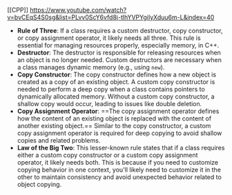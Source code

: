 [[CPP]]
https://www.youtube.com/watch?v=bvCEqS4S0sg&list=PLvv0ScY6vfd8j-tlhYVPYgiIyXduu6m-L&index=40

- **Rule of Three**: If a class requires a custom destructor, copy constructor, or copy assignment operator, it likely needs all three. This rule is essential for managing resources properly, especially memory, in C++.
- **Destructor**: The destructor is responsible for releasing resources when an object is no longer needed. Custom destructors are necessary when a class manages dynamic memory (e.g., using `new`).
- **Copy Constructor**: The copy constructor defines how a new object is created as a copy of an existing object. A custom copy constructor is needed to perform a deep copy when a class contains pointers to dynamically allocated memory. Without a custom copy constructor, a shallow copy would occur, leading to issues like double deletion.
- **Copy Assignment Operator**: ==The copy assignment operator defines how the content of an existing object is replaced with the content of another existing object.== Similar to the copy constructor, a custom copy assignment operator is required for deep copying to avoid shallow copies and related problems.
- **Law of the Big Two**: This lesser-known rule states that if a class requires either a custom copy constructor or a custom copy assignment operator, it likely needs both. This is because if you need to customize copying behavior in one context, you'll likely need to customize it in the other to maintain consistency and avoid unexpected behavior related to object copying.